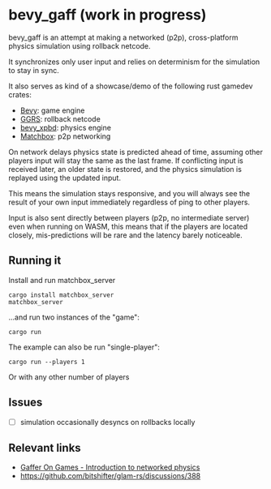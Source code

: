 # bevy_gaff (work in progress)

bevy_gaff is an attempt at making a networked (p2p), cross-platform physics
simulation using rollback netcode.

It synchronizes only user input and relies on determinism for the simulation to
stay in sync.

It also serves as kind of a showcase/demo of the following rust gamedev crates:

- [Bevy](https://bevyengine.org): game engine
- [GGRS](https://github.com/gschup/ggrs): rollback netcode
- [bevy_xpbd](https://github.com/Jondolf/bevy_xpbd): physics engine
- [Matchbox](https://github.com/johanhelsing/matchbox): p2p networking

On network delays physics state is predicted ahead of time, assuming other
players input will stay the same as the last frame. If conflicting input is
received later, an older state is restored, and the physics simulation is
replayed using the updated input.

This means the simulation stays responsive, and you will always see the result
of your own input immediately regardless of ping to other players.

Input is also sent directly between players (p2p, no intermediate server) even
when running on WASM,  this means that if the players are located closely,
mis-predictions will be rare and the latency barely noticeable.

## Running it

Install and run matchbox_server

```shell
cargo install matchbox_server
matchbox_server
```

...and run two instances of the "game":

```shell
cargo run
```

The example can also be run "single-player":

```shell
cargo run --players 1
```

Or with any other number of players

## Issues

- [ ] simulation occasionally desyncs on rollbacks locally

## Relevant links

- [Gaffer On Games - Introduction to networked physics](https://gafferongames.com/post/introduction_to_networked_physics/)
- https://github.com/bitshifter/glam-rs/discussions/388